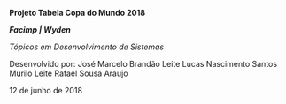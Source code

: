 **Projeto Tabela Copa do Mundo 2018**

***Facimp | Wyden***

*Tópicos em Desenvolvimento de Sistemas*

Desenvolvido por:
	José Marcelo Brandão Leite
	Lucas Nascimento Santos
	Murilo Leite
	Rafael Sousa Araujo

12 de junho de 2018 
